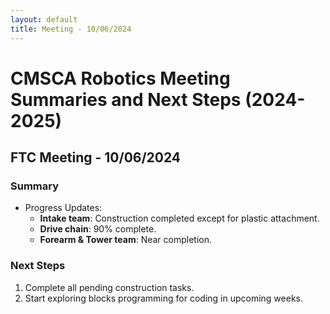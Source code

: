 ```yaml
---
layout: default
title: Meeting - 10/06/2024
---
```

# CMSCA Robotics Meeting Summaries and Next Steps (2024-2025)
## FTC Meeting - 10/06/2024
### Summary
- Progress Updates:
  - **Intake team**: Construction completed except for plastic attachment.
  - **Drive chain**: 90% complete.
  - **Forearm & Tower team**: Near completion.

### Next Steps
1. Complete all pending construction tasks.
2. Start exploring blocks programming for coding in upcoming weeks.
